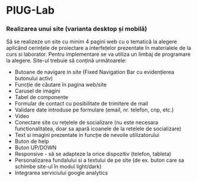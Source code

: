 # PIUG-Lab
### Realizarea unui site (varianta desktop și mobilă) 
Să se realizeze un site cu minim 4 pagini web cu o tematică la alegere aplicând cerințele de proiectare a interfețelor prezentate în materialele de la curs si laborator.
Pentru implementare se va utiliza un limbaj de programare la alegere.
Site-ul trebuie să conțină următoarele:
- Butoane de navigare in site (Fixed Navigation Bar cu evidențierea butonului activ)
- Funcție de căutare în pagina web/site
- Carusel de imagini
- Tabel de componente
- Formular de contact cu posibilitate de trimitere de mail
- Validare date introduse pe formulare (email, nr. telefon, cnp, etc.)
- Video
- Conectare site cu rețelele de socializare (nu este necesara functionalitatea, doar sa apară icoanele de la retelele de socializare)
- Text si imagini prezentate in funcție de nevoile utilizatorului
- Buton de help
- Buton UP/DOWN
- Responsive - să se adapteze la orice dispozitiv (telefon, tableta)
- Personalizarea fundalului si a textului de pe site (de ex. buton care sa schimbe site-ul în modul light/dark)
- Integrarea serviciului google analytics 
